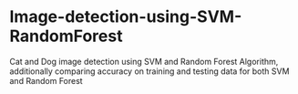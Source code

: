 # Image-detection-using-SVM-RandomForest
Cat and Dog image detection using SVM and Random Forest Algorithm, additionally comparing accuracy on training and testing data for both SVM and Random Forest

